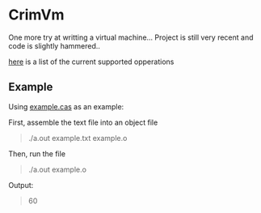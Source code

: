 # CrimVm

One more try at writting a virtual machine... 
Project is still very recent and code is slightly hammered..


[here](Operations.md) is a list of the current supported opperations


## Example

Using [example.cas](example.cas) as an example:

First, assemble the text file into an object file

>./a.out example.txt example.o

Then, run the file

>./a.out example.o

Output:

>60


